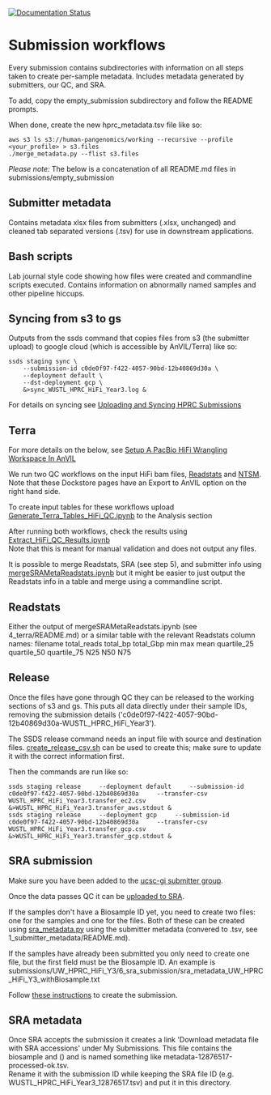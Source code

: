 [![Documentation Status](https://readthedocs.org/projects/hprc-metadata/badge/?version=latest)](https://hprc-metadata.readthedocs.io/en/latest/?badge=latest)

# Submission workflows

Every submission contains subdirectories with information on all steps taken to create per-sample metadata.
Includes metadata generated by submitters, our QC, and SRA.

To add, copy the empty_submission subdirectory and follow the README prompts.

When done, create the new hprc_metadata.tsv file like so:
```
aws s3 ls s3://human-pangenomics/working --recursive --profile <your_profile> > s3.files
./merge_metadata.py --flist s3.files
```

*Please note:* The below is a concatenation of all README.md files in submissions/empty_submission

## Submitter metadata
Contains metadata xlsx files from submitters (.xlsx, unchanged) and cleaned tab separated versions (.tsv) for use in downstream applications.

## Bash scripts
Lab journal style code showing how files were created and commandline scripts executed.
Contains information on abnormally named samples and other pipeline hiccups.

## Syncing from s3 to gs
Outputs from the ssds command that copies files from s3 (the submitter upload) to google cloud (which is accessible by AnVIL/Terra) like so:
```
ssds staging sync \
    --submission-id c0de0f97-f422-4057-90bd-12b40869d30a \
    --deployment default \
    --dst-deployment gcp \
    &>sync_WUSTL_HPRC_HiFi_Year3.log &
```
For details on syncing see [Uploading and Syncing HPRC Submissions](https://ucsc-cgl.atlassian.net/wiki/spaces/~63c888081d7734b550c2052b/pages/2327183361/Uploading+Syncing+HPRC+Submissions)

## Terra

For more details on the below, see [Setup A PacBio HiFi Wrangling Workspace In AnVIL](https://ucsc-cgl.atlassian.net/wiki/spaces/~63c888081d7734b550c2052b/pages/2333245441/Setup+A+PacBio+HiFi+Wrangling+Workspace+In+AnVIL)

We run two QC workflows on the input HiFi bam files,
[Readstats](https://dockstore.org/workflows/github.com/human-pangenomics/hpp_production_workflows/ReadStats:master?tab=info)
and
[NTSM](https://dockstore.org/workflows/github.com/human-pangenomics/hpp_production_workflows/NTSM:master?tab=info).  
Note that these Dockstore pages have an Export to AnVIL option on the right hand side.  

To create input tables for these workflows upload
[Generate_Terra_Tables_HiFi_QC.ipynb](https://github.com/human-pangenomics/hpp_data_pipeline/blob/main/data_processing/AnVIL/Generate_Terra_Tables_HiFi_QC.ipynb) to the Analysis section

After running both workflows, check the results using
[Extract_HiFi_QC_Results.ipynb](https://github.com/human-pangenomics/hpp_data_pipeline/blob/main/data_processing/AnVIL/Extract_HiFi_QC_Results.ipynb)  
Note that this is meant for manual validation and does not output any files.

It is possible to merge Readstats, SRA (see step 5), and submitter info using
[mergeSRAMetaReadstats.ipynb](https://github.com/human-pangenomics/hpp_data_pipeline/blob/main/data_processing/AnVIL/mergeSRAMetaReadstats.ipynb) but it might be easier to just output the Readstats info in a table and merge using a commandline script.

## Readstats

Either the output of mergeSRAMetaReadstats.ipynb (see 4_terra/README.md) or a similar table with the relevant Readstats column names:
filename
total_reads
total_bp
total_Gbp
min
max
mean
quartile_25
quartile_50
quartile_75
N25
N50
N75

## Release

Once the files have gone through QC they can be released to the working sections of s3 and gs. This puts all data directly under their sample IDs, removing the submission details ('c0de0f97-f422-4057-90bd-12b40869d30a-WUSTL_HPRC_HiFi_Year3').  

The SSDS release command needs an input file with source and destination files. [create_release_csv.sh](https://github.com/human-pangenomics/hpp_data_pipeline/blob/main/data_processing/commandline/create_release_csv.sh) can be used to create this; make sure to update it with the correct information first.

Then the commands are run like so:
```
ssds staging release     --deployment default     --submission-id c0de0f97-f422-4057-90bd-12b40869d30a     --transfer-csv WUSTL_HPRC_HiFi_Year3.transfer_ec2.csv     &>WUSTL_HPRC_HiFi_Year3.transfer_aws.stdout &
ssds staging release     --deployment gcp     --submission-id c0de0f97-f422-4057-90bd-12b40869d30a     --transfer-csv WUSTL_HPRC_HiFi_Year3.transfer_gcp.csv     &>WUSTL_HPRC_HiFi_Year3.transfer_gcp.stdout &
```

## SRA submission

Make sure you have been added to the [ucsc-gi submitter group](https://submit.ncbi.nlm.nih.gov/groups/ucsc-gi).

Once the data passes QC it can be [uploaded to SRA](https://ucsc-cgl.atlassian.net/wiki/spaces/~63c888081d7734b550c2052b/pages/2333147137/Upload+Reads+To+SRA).

If the samples don't have a Biosample ID yet, you need to create two files: one for the samples and one for the files. Both of these can be created using [sra_metadata.py](https://github.com/human-pangenomics/hpp_data_pipeline/blob/main/data_processing/commandline/sra_metadata.py) using the submitter metadata (convered to .tsv, see 1_submitter_metadata/README.md).

If the samples have already been submitted you only need to create one file, but the first field must be the Biosample ID. An example is submissions/UW_HPRC_HiFi_Y3/6_sra_submission/sra_metadata_UW_HPRC_HiFi_Y3_withBiosample.txt 

Follow [these instructions](https://ucsc-cgl.atlassian.net/wiki/spaces/~63c888081d7734b550c2052b/pages/2333147137/Upload+Reads+To+SRA#Upload-Data-To-NCBI%2FSRA) to create the submission.

## SRA metadata

Once SRA accepts the submission it creates a link 'Download metadata file with SRA accessions' under My Submissions. This file contains the biosample and () and is named something like metadata-12876517-processed-ok.tsv.  
Rename it with the submission ID while keeping the SRA file ID (e.g. WUSTL_HPRC_HiFi_Year3_12876517.tsv) and put it in this directory.